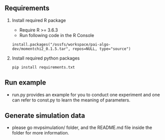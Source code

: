 ## Requirements
1. Install required R package
    - Require R >= 3.6.3
    - Run following code in the R Console
    
    ```install.packages("/ossfs/workspace/pai-algo-dev/momentchi2_0.1.5.tar", repos=NULL, type="source")```
 
2. Install required python packages

    ```pip install requirements.txt```

## Run example
- run.py provides an example for you to conduct one experiment and one can refer to const.py to learn the meaning of parameters.

## Generate simulation data
- please go mvpsimulation/ folder, and the README.md file inside the folder for more information.
